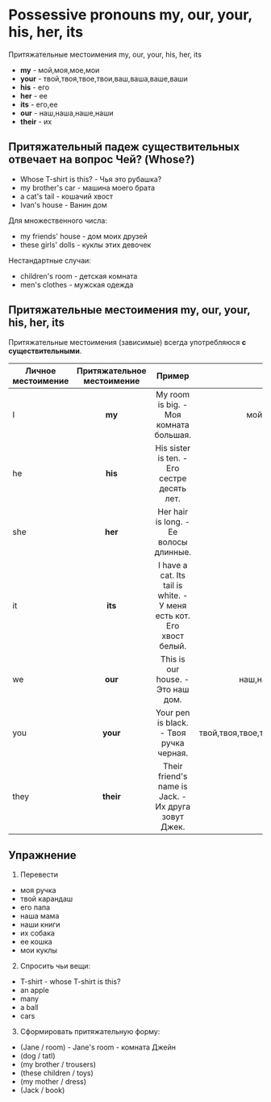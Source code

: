 # Possessive pronouns my, our, your, his, her, its

Притяжательные местоимения my, our, your, his, her, its

- **my** - мой,моя,мое,мои
- **your** - твой,твоя,твое,твои,ваш,ваша,ваше,ваши
- **his** - его
- **her** - ее
- **its** - его,ее
- **our** - наш,наша,наше,наши
- **their** - их

## Притяжательный падеж существительных отвечает на вопрос Чей? (Whose?)

- Whose T-shirt is this? - Чья это рубашка?
- my brother's car - машина моего брата
- a cat's tail - кошачий хвост
- Ivan's house - Ванин дом

Для множественного числа:
- my friends' house - дом моих друзей
- these girls' dolls - куклы этих девочек

Нестандартные случаи:
- children's room - детская комната
- men's clothes - мужская одежда

## Притяжательные местоимения my, our, your, his, her, its

Притяжательные местоимения (зависимые) всегда употребляюся **с существительными**.

| Личное местоимение| Притяжательное местоимение|Пример| Перевод |
| ------------- |:-------------:|:-------------:|:-------------:|
| I| **my**|  My room is big. - Моя комната большая.| мой,моя,мое,мои | 
| he| **his**|  His sister is ten. - Его сестре десять лет.| его  | 
| she| **her**| Her hair is long. - Ее волосы длинные. | ее | 
| it| **its**| I have a cat. Its tail is white. - У меня есть кот. Его хвост белый. | его,ее | 
| we| **our**| This is our house. - Это наш дом.| наш,наша,наше,наши | 
| you| **your**| Your pen is black. - Твоя ручка черная. | твой,твоя,твое,твои,ваш,ваша,ваше,ваши | 
| they| **their**| Their friend's name is Jack. - Их друга зовут Джек. | их |


## Упражнение

1. Перевести
- моя ручка
- твой карандаш
- его папа
- наша мама
- наши книги
- их собака
- ее кошка
- мои куклы

2. Спросить чьи вещи:
- T-shirt - whose T-shirt is this?
- an apple
- many
- a ball
- cars

3. Сформировать притяжательную форму:
- (Jane / room) - Jane's room - комната Джейн
- (dog / tatl)
- (my brother / trousers)
- (these children / toys)
- (my mother / dress)
- (Jack / book)


